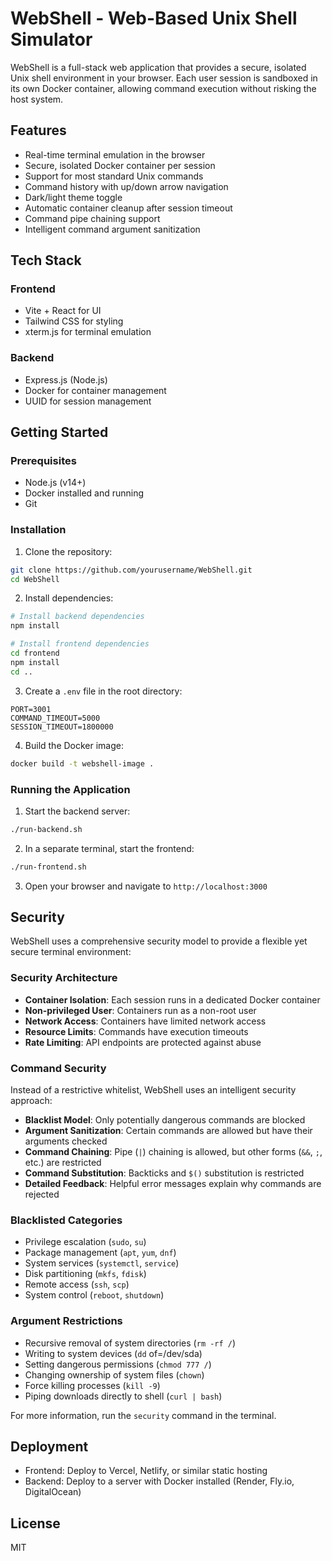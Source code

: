# WebShell - Web-Based Unix Shell Simulator

WebShell is a full-stack web application that provides a secure, isolated Unix shell environment in your browser. Each user session is sandboxed in its own Docker container, allowing command execution without risking the host system.

## Features

- Real-time terminal emulation in the browser
- Secure, isolated Docker container per session
- Support for most standard Unix commands
- Command history with up/down arrow navigation
- Dark/light theme toggle
- Automatic container cleanup after session timeout
- Command pipe chaining support
- Intelligent command argument sanitization

## Tech Stack

### Frontend
- Vite + React for UI
- Tailwind CSS for styling
- xterm.js for terminal emulation

### Backend
- Express.js (Node.js)
- Docker for container management
- UUID for session management

## Getting Started

### Prerequisites

- Node.js (v14+)
- Docker installed and running
- Git

### Installation

1. Clone the repository:
```bash
git clone https://github.com/yourusername/WebShell.git
cd WebShell
```

2. Install dependencies:
```bash
# Install backend dependencies
npm install

# Install frontend dependencies
cd frontend
npm install
cd ..
```

3. Create a `.env` file in the root directory:
```
PORT=3001
COMMAND_TIMEOUT=5000
SESSION_TIMEOUT=1800000
```

4. Build the Docker image:
```bash
docker build -t webshell-image .
```

### Running the Application

1. Start the backend server:
```bash
./run-backend.sh
```

2. In a separate terminal, start the frontend:
```bash
./run-frontend.sh
```

3. Open your browser and navigate to `http://localhost:3000`

## Security

WebShell uses a comprehensive security model to provide a flexible yet secure terminal environment:

### Security Architecture

- **Container Isolation**: Each session runs in a dedicated Docker container
- **Non-privileged User**: Containers run as a non-root user
- **Network Access**: Containers have limited network access
- **Resource Limits**: Commands have execution timeouts
- **Rate Limiting**: API endpoints are protected against abuse

### Command Security

Instead of a restrictive whitelist, WebShell uses an intelligent security approach:

- **Blacklist Model**: Only potentially dangerous commands are blocked
- **Argument Sanitization**: Certain commands are allowed but have their arguments checked
- **Command Chaining**: Pipe (`|`) chaining is allowed, but other forms (`&&`, `;`, etc.) are restricted
- **Command Substitution**: Backticks and `$()` substitution is restricted
- **Detailed Feedback**: Helpful error messages explain why commands are rejected

### Blacklisted Categories

- Privilege escalation (`sudo`, `su`)
- Package management (`apt`, `yum`, `dnf`)
- System services (`systemctl`, `service`)
- Disk partitioning (`mkfs`, `fdisk`)
- Remote access (`ssh`, `scp`)
- System control (`reboot`, `shutdown`)

### Argument Restrictions

- Recursive removal of system directories (`rm -rf /`)
- Writing to system devices (`dd` of=/dev/sda)
- Setting dangerous permissions (`chmod 777 /`)
- Changing ownership of system files (`chown`)
- Force killing processes (`kill -9`)
- Piping downloads directly to shell (`curl | bash`)

For more information, run the `security` command in the terminal.

## Deployment

- Frontend: Deploy to Vercel, Netlify, or similar static hosting
- Backend: Deploy to a server with Docker installed (Render, Fly.io, DigitalOcean)

## License

MIT 